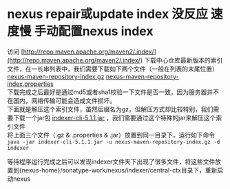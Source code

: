 # nexus repair或update index 没反应 速度慢 手动配置nexus index

访问 [http://repo.maven.apache.org/maven2/.index/](http://repo.maven.apache.org/maven2/.index/) 下载中心仓库最新版本的索引文件，在一长串列表中，我们需要下载如下两个文件（一般在列表的末尾位置）  
[nexus-maven-repository-index.gz](http://repo1.maven.org/maven2/.index/nexus-maven-repository-index.gz) [nexus-maven-repository-index.properties](http://repo1.maven.org/maven2/.index/nexus-maven-repository-index.properties)  
下载完成之后最好是通过md5或者sha1校验一下文件是否一致，因为服务器并不在国内，网络传输可能会造成文件损坏。  
下面就是解压这个索引文件，虽然后缀名为gz，但解压方式却比较特别，我们需要下载一个jar包 [indexer-cli-5.1.1.jar](https://repo1.maven.org/maven2/org/apache/maven/indexer/indexer-cli/5.1.1/indexer-cli-5.1.1.jar) ，我们需要通过这个特殊的jar来解压这个索引文件  
将上面三个文件（.gz & .properties & .jar）放置到同一目录下，运行如下命令  
`java -jar indexer-cli-5.1.1.jar -u nexus-maven-repository-index.gz -d indexer`

等待程序运行完成之后可以发现indexer文件夹下出现了很多文件，将这些文件放置到{nexus-home}/sonatype-work/nexus/indexer/central-ctx目录下，重新启动nexus

